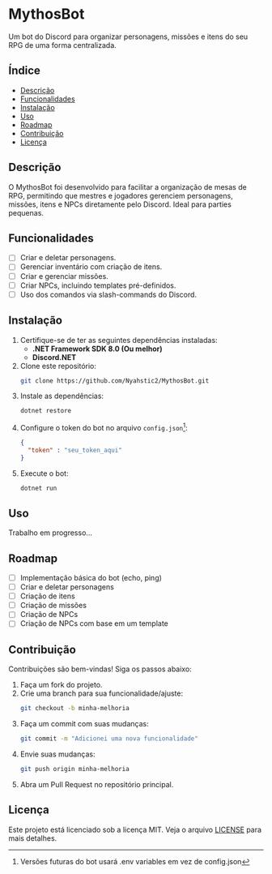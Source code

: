
# MythosBot
Um bot do Discord para organizar personagens, missões e itens do seu RPG de uma forma centralizada.

## Índice
- [Descrição](#descrição)
- [Funcionalidades](#funcionalidades)
- [Instalação](#instalação)
- [Uso](#uso)
- [Roadmap](#roadmap)
- [Contribuição](#contribuição)
- [Licença](#licença)

## Descrição
O MythosBot foi desenvolvido para facilitar a organização de mesas de RPG, permitindo que mestres e jogadores gerenciem personagens, missões, itens e NPCs diretamente pelo Discord. Ideal para parties pequenas.

## Funcionalidades
- [ ] Criar e deletar personagens.
- [ ] Gerenciar inventário com criação de itens.
- [ ] Criar e gerenciar missões.
- [ ] Criar NPCs, incluindo templates pré-definidos.
- [ ] Uso dos comandos via slash-commands do Discord.

## Instalação
1. Certifique-se de ter as seguintes dependências instaladas:
   - **.NET Framework SDK 8.0 (Ou melhor)**
   - **Discord.NET**
2. Clone este repositório:
   ```bash
   git clone https://github.com/Nyahstic2/MythosBot.git
   ```
3. Instale as dependências:
   ```bash
   dotnet restore
   ```
4. Configure o token do bot no arquivo `config.json`[^1]:
   ```json
   {
     "token" : "seu_token_aqui"
   }
   ```
5. Execute o bot:
   ```bash
   dotnet run
   ```

## Uso
Trabalho em progresso...

## Roadmap
- [ ] Implementação básica do bot (echo, ping)
- [ ] Criar e deletar personagens
- [ ] Criação de itens
- [ ] Criação de missões
- [ ] Criação de NPCs
- [ ] Criação de NPCs com base em um template

## Contribuição
Contribuições são bem-vindas! Siga os passos abaixo:
1. Faça um fork do projeto.
2. Crie uma branch para sua funcionalidade/ajuste:
   ```bash
   git checkout -b minha-melhoria
   ```
3. Faça um commit com suas mudanças:
   ```bash
   git commit -m "Adicionei uma nova funcionalidade"
   ```
4. Envie suas mudanças:
   ```bash
   git push origin minha-melhoria
   ```
5. Abra um Pull Request no repositório principal.

## Licença
Este projeto está licenciado sob a licença MIT. Veja o arquivo [LICENSE](LICENSE) para mais detalhes.

[^1]: Versões futuras do bot usará .env variables em vez de config.json
